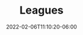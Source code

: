 ---
title: "Leagues"
date: 2022-02-06T11:10:20-06:00
draft: false
menu:
  youth:
      identifier: leagues
      name: Leagues
      weight: 10
---
